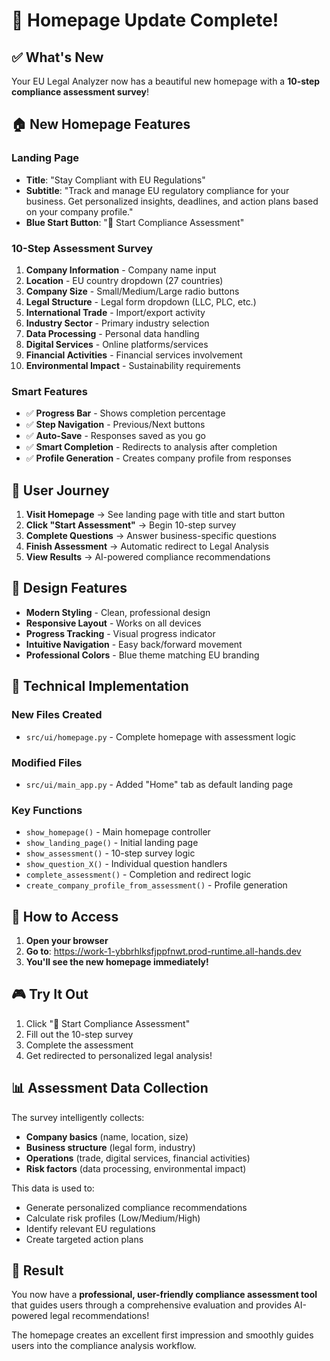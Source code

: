 # 🎉 Homepage Update Complete!

## ✅ What's New

Your EU Legal Analyzer now has a beautiful new homepage with a **10-step compliance assessment survey**!

## 🏠 New Homepage Features

### **Landing Page**
- **Title**: "Stay Compliant with EU Regulations"
- **Subtitle**: "Track and manage EU regulatory compliance for your business. Get personalized insights, deadlines, and action plans based on your company profile."
- **Blue Start Button**: "🚀 Start Compliance Assessment"

### **10-Step Assessment Survey**

1. **Company Information** - Company name input
2. **Location** - EU country dropdown (27 countries)
3. **Company Size** - Small/Medium/Large radio buttons
4. **Legal Structure** - Legal form dropdown (LLC, PLC, etc.)
5. **International Trade** - Import/export activity
6. **Industry Sector** - Primary industry selection
7. **Data Processing** - Personal data handling
8. **Digital Services** - Online platforms/services
9. **Financial Activities** - Financial services involvement
10. **Environmental Impact** - Sustainability requirements

### **Smart Features**
- ✅ **Progress Bar** - Shows completion percentage
- ✅ **Step Navigation** - Previous/Next buttons
- ✅ **Auto-Save** - Responses saved as you go
- ✅ **Smart Completion** - Redirects to analysis after completion
- ✅ **Profile Generation** - Creates company profile from responses

## 🎯 User Journey

1. **Visit Homepage** → See landing page with title and start button
2. **Click "Start Assessment"** → Begin 10-step survey
3. **Complete Questions** → Answer business-specific questions
4. **Finish Assessment** → Automatic redirect to Legal Analysis
5. **View Results** → AI-powered compliance recommendations

## 🎨 Design Features

- **Modern Styling** - Clean, professional design
- **Responsive Layout** - Works on all devices
- **Progress Tracking** - Visual progress indicator
- **Intuitive Navigation** - Easy back/forward movement
- **Professional Colors** - Blue theme matching EU branding

## 🔧 Technical Implementation

### **New Files Created**
- `src/ui/homepage.py` - Complete homepage with assessment logic

### **Modified Files**
- `src/ui/main_app.py` - Added "Home" tab as default landing page

### **Key Functions**
- `show_homepage()` - Main homepage controller
- `show_landing_page()` - Initial landing page
- `show_assessment()` - 10-step survey logic
- `show_question_X()` - Individual question handlers
- `complete_assessment()` - Completion and redirect logic
- `create_company_profile_from_assessment()` - Profile generation

## 🚀 How to Access

1. **Open your browser**
2. **Go to**: https://work-1-ybbrhlksfjppfnwt.prod-runtime.all-hands.dev
3. **You'll see the new homepage immediately!**

## 🎮 Try It Out

1. Click "🚀 Start Compliance Assessment"
2. Fill out the 10-step survey
3. Complete the assessment
4. Get redirected to personalized legal analysis!

## 📊 Assessment Data Collection

The survey intelligently collects:
- **Company basics** (name, location, size)
- **Business structure** (legal form, industry)
- **Operations** (trade, digital services, financial activities)
- **Risk factors** (data processing, environmental impact)

This data is used to:
- Generate personalized compliance recommendations
- Calculate risk profiles (Low/Medium/High)
- Identify relevant EU regulations
- Create targeted action plans

## 🎉 Result

You now have a **professional, user-friendly compliance assessment tool** that guides users through a comprehensive evaluation and provides AI-powered legal recommendations!

The homepage creates an excellent first impression and smoothly guides users into the compliance analysis workflow.